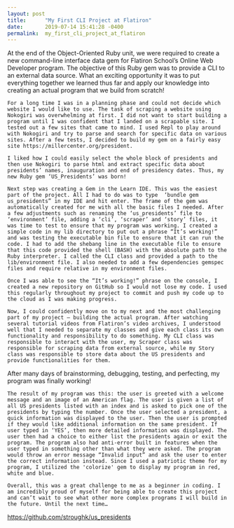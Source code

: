 ```yaml
---
layout: post
title:      "My First CLI Project at Flatiron"
date:       2019-07-14 15:41:28 -0400
permalink:  my_first_cli_project_at_flatiron
---
```





At the end of the Object-Oriented Ruby unit, we were required to create a new command-line interface data gem for Flatiron School’s Online Web Developer program. The objective of this Ruby gem was to provide a CLI to an external data source. What an exciting opportunity it was to put everything together we learned thus far and apply our knowledge into creating an actual program that we build from scratch!

    For a long time I was in a planning phase and could not decide which website I would like to use. The task of scraping a website using Nokogiri was overwhelming at first. I did not want to start building a program until I was confident that I landed on a scrapable site. I tested out a few sites that came to mind. I used Repl to play around with Nokogiri and try to parse and search for specific data on various sites. After a few tests, I decided to build my gem on a fairly easy site https://millercenter.org/president.

    I liked how I could easily select the whole block of presidents and then use Nokogiri to parse html and extract specific data about presidents’ names, inauguration and end of presidency dates. Thus, my new Ruby gem ‘US_Presidents’ was born! 

    Next step was creating a Gem in the Learn IDE. This was the easiest part of the project. All I had to do was to type  ‘bundle gem us_presidents” in my IDE and hit enter. The frame of the gem was automatically created for me with all the basic files I needed. After a few adjustments such as renaming the ‘us_presidents’ file to ‘environment’ file, adding a ‘cli’, ‘scraper’ and ‘story’ files, it was time to test to ensure that my program was working. I created a simple code in my lib directory to put out a phrase “It’s working!” and was testing the executable bin file to ensure that it can run the code. I had to add the shebang line in the executable file to ensure that this code provided the shell (BASH) with the absolute path to the Ruby interpreter. I called the CLI class and provided a path to the lib/environment file. I also needed to add a few dependencies gemspec files and require relative in my environment files. 

    Once I was able to see the “It’s working!” phrase on the console, I created a new repository on GitHub so I would not lose my code. I used this regularly throughout my project to commit and push my code up to the cloud as I was making progress. 

    Now, I could confidently move on to my next and the most challenging part of my project – building the actual program. After watching several tutorial videos from Flatiron’s video archives, I understood well that I needed to separate my classes and give each class its own functionality and responsibility to do something. My CLI class was responsible to interact with the user, my Scraper class was responsible for scraping data from external source, while my Story class was responsible to store data about the US presidents and provide functionalities for them. 
After many days of brainstorming, debugging, testing, and perfecting, my program was finally working! 

    The result of my program was this: the user is greeted with a welcome message and an image of an American flag. The user is given a list of all US presidents listed with an index and is asked to pick one of the presidents by typing the number. Once the user selected a president, a quick information was displayed to the user. Then the user is prompted if they would like additional information on the same president. If user typed in ‘YES’, then more detailed information was displayed. The user then had a choice to either list the presidents again or exit the program. The program also had anti-error built in features when the user typed in something other than what they were asked. The program would throw an error message “Invalid input” and ask the user to enter the correct information instead. Since I used a patriotic theme for my program, I utilized the 'colorize' gem to display my program in red, white and blue.

    Overall, this was a great challenge to me as a beginner in coding. I am incredibly proud of myself for being able to create this project and can’t wait to see what other more complex programs I will build in the future. Until the next time…

https://github.com/stroughk/us_presidents

